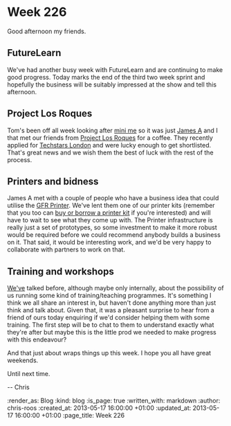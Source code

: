 Week 226
========

Good afternoon my friends.

## FutureLearn

We've had another busy week with FutureLearn and are continuing to make good progress. Today marks the end of the third two week sprint and hopefully the business will be suitably impressed at the show and tell this afternoon.

## Project Los Roques

Tom's been off all week looking after [mini me](https://twitter.com/danie_mason/status/334393710752190464) so it was just [James A](/james-adam) and I that met our friends from [Project Los Roques](/week-218#project-los-roques) for a coffee. They  recently applied for [Techstars London](http://www.techstars.com/program/locations/london/) and were lucky enough to get shortlisted. That's great news and we wish them the best of luck with the rest of the process.

## Printers and bidness

James A met with a couple of people who have a business idea that could utilise the [GFR Printer](/printer). We've lent them one of our printer kits (remember that you too can [buy or borrow a printer kit](/printer-kit) if you're interested) and will have to wait to see what they come up with. The Printer infrastructure is really just a set of prototypes, so some investment to make it more robust would be required before we could recommend anybody builds a business on it. That said, it would be interesting work, and we'd be very happy to collaborate with partners to work on that.

## Training and workshops

[We've](/) talked before, although maybe only internally, about the possibility of us running some kind of training/teaching programmes. It's something I think we all share an interest in, but haven't done anything more than just think and talk about. Given that, it was a pleasant surprise to hear from a friend of ours today enquiring if we'd consider helping them with some training. The first step will be to chat to them to understand exactly what they're after but maybe this is the little prod we needed to make progress with this endeavour?

And that just about wraps things up this week. I hope you all have great weekends.

Until next time.

-- Chris

:render_as: Blog
:kind: blog
:is_page: true
:written_with: markdown
:author: chris-roos
:created_at: 2013-05-17 16:00:00 +01:00
:updated_at: 2013-05-17 16:00:00 +01:00
:page_title: Week 226
